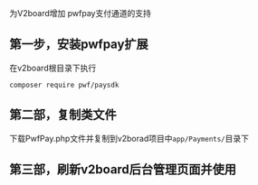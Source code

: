 为V2board增加 pwfpay支付通道的支持


## 第一步，安装pwfpay扩展
在v2board根目录下执行
```Shell
composer require pwf/paysdk
```

## 第二部，复制类文件

下载PwfPay.php文件并复制到v2borad项目中`app/Payments/`目录下


## 第三部，刷新v2board后台管理页面并使用